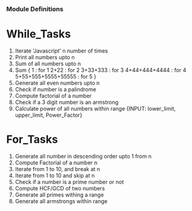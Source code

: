 ### Module Definitions ###

# While_Tasks
1. Iterate 'Javascript' n number of times
2. Print all numbers upto n
3. Sum of all numbers upto n
4. Sum {
    1 : for 1
    2+22 : for 2
    3+33+333 : for 3
    4+44+444+4444 : for 4
    5+55+555+5555+55555 : for 5
}
5. Generate all even numbers upto n
6. Check if number is a palindrome
7. Compute factorial of a number
8. Check if a 3 digit number is an armstrong
9. Calculate power of all numbers within range {INPUT: lower_limit, upper_limit, Power_Factor}

# For_Tasks
1. Generate all number in descending order upto 1 from n
2. Compute Factorial of a number n
3. Iterate from 1 to 10, and break at n
4. Iterate from 1 to 10 and skip at n
5. Check if a number is a prime number or not
6. Compute HCF/GCD of two numbers
7. Generate all primes withing a range
8. Generate all armstrongs within range